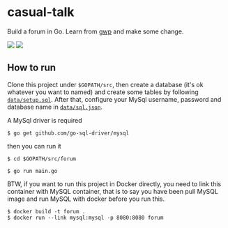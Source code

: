 # casual-talk

Build a forum in Go. Learn from [gwp](https://github.com/sausheong/gwp) and make some change.

[![](https://img.shields.io/badge/license-MIT-yellowgreen)](./LICENSE) ![](https://img.shields.io/badge/database-MySQL-blue)


## How to run

Clone this project under `$GOPATH/src`, then create a database (it's ok whatever you want to named) and create some tables 
by following [`data/setup.sql`](./data/setup.sql). After that, configure your MySql username, password and database name 
in [`data/sql.json`](./data/sql.json).

A MySql driver is required

```
$ go get github.com/go-sql-driver/mysql
```

then you can run it
```
$ cd $GOPATH/src/forum

$ go run main.go 
```

BTW, if you want to run this project in Docker directly, you need to link this container with MySQL container, that is to 
say you have been pull MySQL image and run MySQL with docker before you run this.

```
$ docker build -t forum .
$ docker run --link mysql:mysql -p 8080:8080 forum
```
